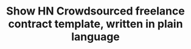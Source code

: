 ---
layout: post
link: https://plainfreelancecontract.com/
title: Show HN  Crowdsourced freelance contract template, written in plain language
---